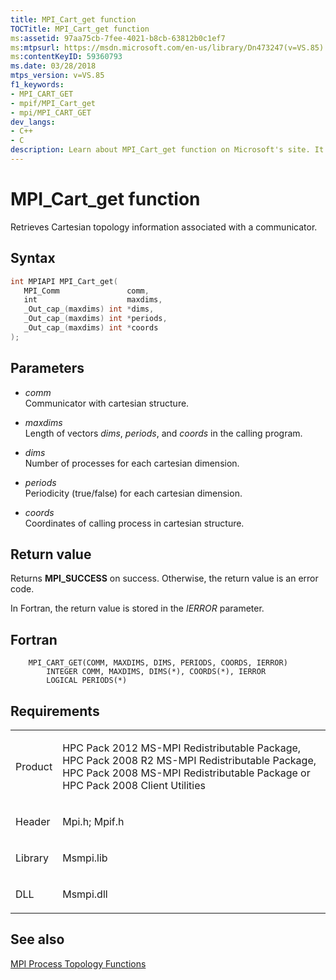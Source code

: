 ```yaml
---
title: MPI_Cart_get function
TOCTitle: MPI_Cart_get function
ms:assetid: 97aa75cb-7fee-4021-b8cb-63812b0c1ef7
ms:mtpsurl: https://msdn.microsoft.com/en-us/library/Dn473247(v=VS.85)
ms:contentKeyID: 59360793
ms.date: 03/28/2018
mtps_version: v=VS.85
f1_keywords:
- MPI_CART_GET
- mpif/MPI_Cart_get
- mpi/MPI_CART_GET
dev_langs:
- C++
- C
description: Learn about MPI_Cart_get function on Microsoft's site. It retrieves Cartesian topology info associated with a communicator. Perfect for HPC Pack users.
---
```


# MPI\_Cart\_get function

Retrieves Cartesian topology information associated with a communicator.

## Syntax

``` c++
int MPIAPI MPI_Cart_get(
   MPI_Comm               comm,
   int                    maxdims,
   _Out_cap_(maxdims) int *dims,
   _Out_cap_(maxdims) int *periods,
   _Out_cap_(maxdims) int *coords
);
```

## Parameters

  - *comm*  
    Communicator with cartesian structure.

  - *maxdims*  
    Length of vectors  *dims*, *periods*, and *coords* in the calling program.

  - *dims*  
    Number of processes for each cartesian dimension.

  - *periods*  
    Periodicity (true/false) for each cartesian dimension.

  - *coords*  
    Coordinates of calling process in cartesian structure.

## Return value

Returns **MPI\_SUCCESS** on success. Otherwise, the return value is an error code.

In Fortran, the return value is stored in the *IERROR* parameter.

## Fortran

``` FORTRAN
    MPI_CART_GET(COMM, MAXDIMS, DIMS, PERIODS, COORDS, IERROR)
        INTEGER COMM, MAXDIMS, DIMS(*), COORDS(*), IERROR
        LOGICAL PERIODS(*)
```

## Requirements

<table>
<colgroup>
<col  />
<col  />
</colgroup>
<tbody>
<tr class="odd">
<td><p>Product</p></td>
<td><p>HPC Pack 2012 MS-MPI Redistributable Package, HPC Pack 2008 R2 MS-MPI Redistributable Package, HPC Pack 2008 MS-MPI Redistributable Package or HPC Pack 2008 Client Utilities</p></td>
</tr>
<tr class="even">
<td><p>Header</p></td>
<td>Mpi.h;
Mpif.h</td>
</tr>
<tr class="odd">
<td><p>Library</p></td>
<td>Msmpi.lib</td>
</tr>
<tr class="even">
<td><p>DLL</p></td>
<td>Msmpi.dll</td>
</tr>
</tbody>
</table>


## See also

[MPI Process Topology Functions](mpi-process-topology-functions.md)

